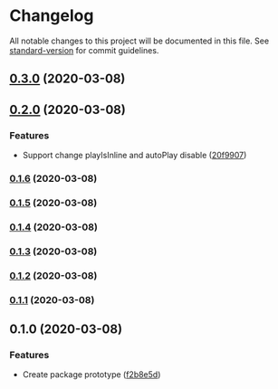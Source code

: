 # Changelog

All notable changes to this project will be documented in this file. See [standard-version](https://github.com/conventional-changelog/standard-version) for commit guidelines.

## [0.3.0](https://github.com/potato4d/react-muted-player/compare/v0.2.0...v0.3.0) (2020-03-08)

## [0.2.0](https://github.com/potato4d/react-muted-player/compare/v0.1.6...v0.2.0) (2020-03-08)


### Features

* Support change playIsInline and autoPlay disable ([20f9907](https://github.com/potato4d/react-muted-player/commit/20f99070452aa8071dff63222dca78df08689207))

### [0.1.6](https://github.com/potato4d/react-muted-player/compare/v0.1.5...v0.1.6) (2020-03-08)

### [0.1.5](https://github.com/potato4d/react-muted-player/compare/v0.1.4...v0.1.5) (2020-03-08)

### [0.1.4](https://github.com/potato4d/react-muted-player/compare/v0.1.3...v0.1.4) (2020-03-08)

### [0.1.3](https://github.com/potato4d/react-muted-player/compare/v0.1.2...v0.1.3) (2020-03-08)

### [0.1.2](https://github.com/potato4d/react-muted-player/compare/v0.1.1...v0.1.2) (2020-03-08)

### [0.1.1](https://github.com/potato4d/react-muted-player/compare/v0.1.0...v0.1.1) (2020-03-08)

## 0.1.0 (2020-03-08)


### Features

* Create package prototype ([f2b8e5d](https://github.com/potato4d/react-muted-player/commit/f2b8e5da9a022158fadc459549c822145eb56880))
